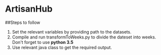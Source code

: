 # ArtisanHub
##Steps to follow
1. Set the relevant variables by providing path to the datasets.
2. Compile and run transformToWeeks.py to divide the dateset into weeks. Don't forget to use **python 3.5**
3. Use relevant java class to get the required output.
